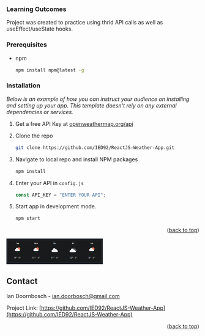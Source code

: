 ### Learning Outcomes

Project was created to practice using thrid API calls as well as useEffect/useState hooks.

### Prerequisites

- npm
  ```sh
  npm install npm@latest -g
  ```

### Installation

_Below is an example of how you can instruct your audience on installing and setting up your app. This template doesn't rely on any external dependencies or services._

1. Get a free API Key at [openweathermap.org/api](https://openweathermap.org/api)
2. Clone the repo
   ```sh
   git clone https://github.com/IED92/ReactJS-Weather-App.git
   ```
3. Navigate to local repo and install NPM packages

   ```sh
   npm install
   ```

4. Enter your API in `config.js`
   ```js
   const API_KEY = "ENTER YOUR API";
   ```
5. Start app in development mode.
   ```sh
   npm start
   ```

<p align="right">(<a href="#top">back to top</a>)</p>

<!-- USAGE EXAMPLES -->

<img src="https://github.com/IED92/ReactJS-Weather-App/blob/main/Screenshot.png" width=50% height=50% />

<!-- CONTACT -->

## Contact

Ian Doornbosch - ian.doorbosch@gmail.com

Project Link: [https://github.com/IED92/ReactJS-Weather-App](https://github.com/IED92/ReactJS-Weather-App)

<p align="right">(<a href="#top">back to top</a>)</p>
